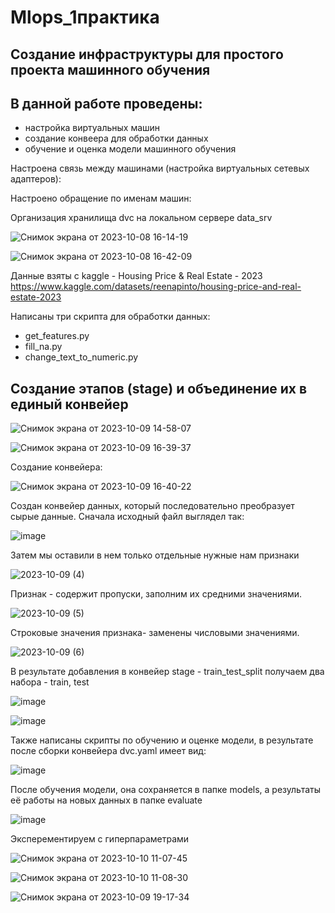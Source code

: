 # Mlops_1практика

## Создание инфраструктуры для простого проекта машинного обучения

## В данной работе проведены:
- настройка виртуальных машин
- создание конвеера для обработки данных
- обучение и оценка модели машинного обучения

Настроена связь между машинами (настройка виртуальных сетевых адаптеров):


Настроено обращение по именам машин:





Организация хранилища dvc на локальном сервере data_srv 

![Снимок экрана от 2023-10-08 16-14-19](https://github.com/Marakya/mlops_3/assets/113238801/54567f82-c71d-4e73-9ad0-dd9e5ac0876f)

![Снимок экрана от 2023-10-08 16-42-09](https://github.com/Marakya/mlops_3/assets/113238801/8bf3cb3c-faa3-4349-b72e-d6d543de2e2b)


Данные взяты с kaggle - Housing Price & Real Estate - 2023
https://www.kaggle.com/datasets/reenapinto/housing-price-and-real-estate-2023

Написаны три скрипта для обработки данных:

- get_features.py
- fill_na.py
- change_text_to_numeric.py

## Создание этапов (stage) и объединение их в единый конвейер 

![Снимок экрана от 2023-10-09 14-58-07](https://github.com/Marakya/mlops_3/assets/113238801/17fa2af5-14f0-41ae-8530-de7e5bdf0eb9)

![Снимок экрана от 2023-10-09 16-39-37](https://github.com/Marakya/mlops_3/assets/113238801/6e3ab7ad-f64a-4233-a969-ac4eb8161720)

Создание конвейера:

![Снимок экрана от 2023-10-09 16-40-22](https://github.com/Marakya/mlops_3/assets/113238801/73200500-69f6-458b-965d-011315604011)

Создан конвейер данных, который последовательно преобразует сырые данные. Сначала исходный файл выглядел так:

![image](https://github.com/Marakya/mlops_3/assets/113238801/6f0e1835-899d-4c16-adff-512371c7964e)

Затем мы оставили в нем только отдельные нужные нам признаки

![2023-10-09 (4)](https://github.com/Marakya/mlops_3/assets/113238801/dbbbe70a-5a9b-4eb3-8bd6-b9ea784a638b)

Признак -  содержит пропуски, заполним их средними значениями.

![2023-10-09 (5)](https://github.com/Marakya/mlops_3/assets/113238801/a87de661-2b7d-4bdf-bb80-30feaec95084)

Строковые значения признака-  заменены числовыми значениями.

![2023-10-09 (6)](https://github.com/Marakya/mlops_3/assets/113238801/2bf54d1f-f350-4e8a-a311-dd212387a95f)

В результате добавления в конвейер stage - train_test_split получаем два набора - train, test

![image](https://github.com/Marakya/mlops_3/assets/113238801/766d79ca-afc1-4b93-9ee7-5bb7568553ce)

![image](https://github.com/Marakya/mlops_3/assets/113238801/2b58a7ea-4783-4057-a2b1-7b8d79118f9e)

Также написаны скрипты по обучению и оценке модели, в результате после сборки конвейера dvc.yaml имеет вид:

![image](https://github.com/Marakya/mlops_3/assets/113238801/6d55a933-2543-4fad-87e7-7f9a85014d44)

После обучения модели, она сохраняется в папке models, а результаты её работы на новых данных в папке evaluate

![image](https://github.com/Marakya/mlops_3/assets/113238801/f39b2cca-49df-41b2-8921-6a5d94f1caae)

Эксперементируем с гиперпараметрами

![Снимок экрана от 2023-10-10 11-07-45](https://github.com/Marakya/mlops_3/assets/113238801/02acd02d-d170-4ea4-8f88-d6033cd6aff0)

![Снимок экрана от 2023-10-10 11-08-30](https://github.com/Marakya/mlops_3/assets/113238801/223fcbef-b92f-4e13-b171-f1c2600546f3)

![Снимок экрана от 2023-10-09 19-17-34](https://github.com/Marakya/mlops_3/assets/113238801/f2adfbd4-6d28-40a0-8ed8-312f19a0cc00)




